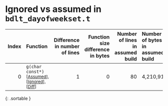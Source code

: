 # Ignored vs assumed in `bdlt_dayofweekset.t`

<script src="../sorttable.js"></script>

|   Index | Function                                                                                      |   Difference in number of lines |   Function size difference in bytes |   Number of lines in assumed build | Number of bytes in assumed build   |   Number of lines in ignored build | Number of bytes in ignored build   |
|--------:|:----------------------------------------------------------------------------------------------|--------------------------------:|------------------------------------:|-----------------------------------:|:-----------------------------------|-----------------------------------:|:-----------------------------------|
|       0 | `g(char const*)` <sup>\[[Assumed](0-assume)\], \[[Ignored](0-none)\], \[[Diff](0-diff.html)\] |                               1 |                                   0 |                                 80 | 4,210,912                          |                                 80 | 4,210,912                          |
{: .sortable }
